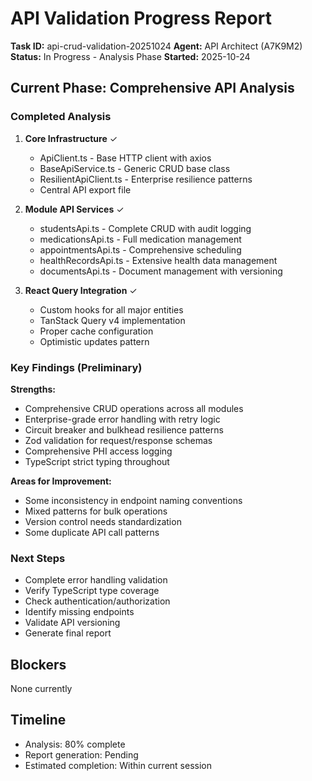 # API Validation Progress Report

**Task ID:** api-crud-validation-20251024
**Agent:** API Architect (A7K9M2)
**Status:** In Progress - Analysis Phase
**Started:** 2025-10-24

## Current Phase: Comprehensive API Analysis

### Completed Analysis
1. **Core Infrastructure** ✓
   - ApiClient.ts - Base HTTP client with axios
   - BaseApiService.ts - Generic CRUD base class
   - ResilientApiClient.ts - Enterprise resilience patterns
   - Central API export file

2. **Module API Services** ✓
   - studentsApi.ts - Complete CRUD with audit logging
   - medicationsApi.ts - Full medication management
   - appointmentsApi.ts - Comprehensive scheduling
   - healthRecordsApi.ts - Extensive health data management
   - documentsApi.ts - Document management with versioning

3. **React Query Integration** ✓
   - Custom hooks for all major entities
   - TanStack Query v4 implementation
   - Proper cache configuration
   - Optimistic updates pattern

### Key Findings (Preliminary)

**Strengths:**
- Comprehensive CRUD operations across all modules
- Enterprise-grade error handling with retry logic
- Circuit breaker and bulkhead resilience patterns
- Zod validation for request/response schemas
- Comprehensive PHI access logging
- TypeScript strict typing throughout

**Areas for Improvement:**
- Some inconsistency in endpoint naming conventions
- Mixed patterns for bulk operations
- Version control needs standardization
- Some duplicate API call patterns

### Next Steps
- Complete error handling validation
- Verify TypeScript type coverage
- Check authentication/authorization
- Identify missing endpoints
- Validate API versioning
- Generate final report

## Blockers
None currently

## Timeline
- Analysis: 80% complete
- Report generation: Pending
- Estimated completion: Within current session
